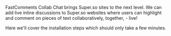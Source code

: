 FastComments Collab Chat brings Super.so sites to the next level. We can add live inline discussions to Super.so websites where users can highlight and comment on
pieces of text collaboratively, together, - live!

Here we'll cover the installation steps which should only take a few minutes.
